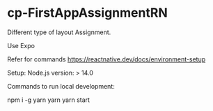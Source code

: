 # cp-FirstAppAssignmentRN
Different type of layout Assignment.

Use Expo

Refer for commands https://reactnative.dev/docs/environment-setup

Setup: Node.js version: > 14.0

Commands to run local development:

npm i -g yarn
yarn
yarn start

